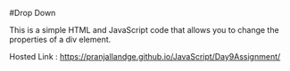 #Drop Down

This is a simple HTML and JavaScript code that allows you to change the properties of a div element.

Hosted Link : https://pranjallandge.github.io/JavaScript/Day9Assignment/

